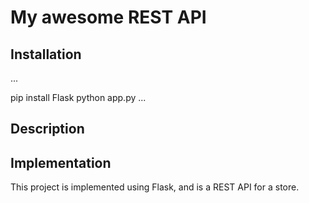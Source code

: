# My awesome REST API

## Installation

...

pip install Flask
python app.py
...

## Description



## Implementation

This project is implemented using Flask, and is a REST API for a store.
